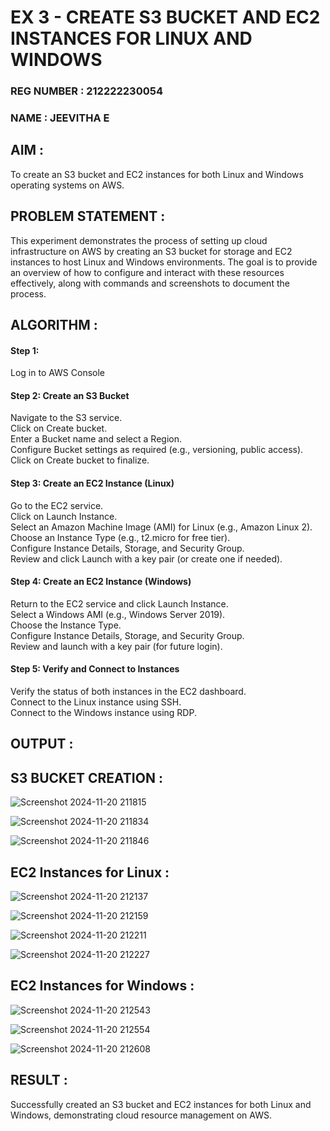 # EX 3 - CREATE S3 BUCKET AND EC2 INSTANCES FOR LINUX AND WINDOWS

### REG NUMBER : 212222230054
### NAME : JEEVITHA E

## AIM :

To create an S3 bucket and EC2 instances for both Linux and Windows operating systems on AWS.

## PROBLEM STATEMENT :

This experiment demonstrates the process of setting up cloud infrastructure on AWS by creating an S3 bucket for storage and EC2 instances to host Linux and Windows environments. The goal is to provide an overview of how to configure and interact with these resources effectively, along with commands and screenshots to document the process.

## ALGORITHM :

#### Step 1:
Log in to AWS Console</br>

#### Step 2: Create an S3 Bucket</br>
Navigate to the S3 service.</br>
Click on Create bucket.</br>
Enter a Bucket name and select a Region.</br>
Configure Bucket settings as required (e.g., versioning, public access).</br>
Click on Create bucket to finalize.</br>

#### Step 3: Create an EC2 Instance (Linux)

Go to the EC2 service.</br>
Click on Launch Instance.</br>
Select an Amazon Machine Image (AMI) for Linux (e.g., Amazon Linux 2).</br>
Choose an Instance Type (e.g., t2.micro for free tier).</br>
Configure Instance Details, Storage, and Security Group.</br>
Review and click Launch with a key pair (or create one if needed).</br>

#### Step 4: Create an EC2 Instance (Windows)

Return to the EC2 service and click Launch Instance.</br>
Select a Windows AMI (e.g., Windows Server 2019).</br>
Choose the Instance Type.</br>
Configure Instance Details, Storage, and Security Group.</br>
Review and launch with a key pair (for future login).</br>

#### Step 5: Verify and Connect to Instances 

Verify the status of both instances in the EC2 dashboard.</br>
Connect to the Linux instance using SSH.</br>
Connect to the Windows instance using RDP.</br>

## OUTPUT :

## S3 BUCKET CREATION :

![Screenshot 2024-11-20 211815](https://github.com/user-attachments/assets/cdad47cd-729e-4aa2-b5b4-f57489f11f8e)

![Screenshot 2024-11-20 211834](https://github.com/user-attachments/assets/bb9d0fbc-9c3f-4e6d-aa88-9478f20d0807)

![Screenshot 2024-11-20 211846](https://github.com/user-attachments/assets/dd6bc017-dbaf-46ec-ba13-e8866eac0418)


## EC2 Instances for Linux :

![Screenshot 2024-11-20 212137](https://github.com/user-attachments/assets/a2e83f5e-0e0f-45da-89b7-b310c5034903)

![Screenshot 2024-11-20 212159](https://github.com/user-attachments/assets/c09f5f66-bfb9-4261-8684-5258cc883c54)

![Screenshot 2024-11-20 212211](https://github.com/user-attachments/assets/41bb78da-a184-4623-9376-3f3c8b270181)

![Screenshot 2024-11-20 212227](https://github.com/user-attachments/assets/be3b0455-da22-4733-a57b-d102550dd453)

## EC2 Instances for  Windows :

![Screenshot 2024-11-20 212543](https://github.com/user-attachments/assets/345e7912-4d96-4c0e-8731-e6c5eb31002b)


![Screenshot 2024-11-20 212554](https://github.com/user-attachments/assets/ab2df2bc-5de3-4669-acb0-b86930534397)


![Screenshot 2024-11-20 212608](https://github.com/user-attachments/assets/c5df828a-41b5-4ddd-ac23-f94cc890eb7e)



## RESULT :

Successfully created an S3 bucket and EC2 instances for both Linux and Windows, demonstrating cloud resource management on AWS.








